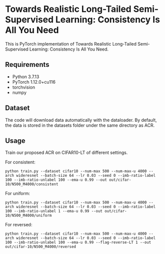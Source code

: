 # Towards Realistic Long-Tailed Semi-Supervised Learning: Consistency Is All You Need

This is PyTorch implementation of Towards Realistic Long-Tailed Semi-Supervised Learning: Consistency Is All You Need.



## Requirements

- Python 3.7.13
- PyTorch 1.12.0+cu116
- torchvision
- numpy



## Dataset

The code will download data automatically with the dataloader.  By default, the data is stored in the datasets folder under the same directory as ACR.



## Usage

Train our proposed ACR on CIFAR10-LT of different settings.

For consistent:

```
python train.py --dataset cifar10 --num-max 500 --num-max-u 4000 --arch wideresnet --batch-size 64 --lr 0.03 --seed 0 --imb-ratio-label 100 --imb-ratio-unlabel 100 --ema-u 0.99 --out out/cifar-10/N500_M4000/consistent
```

For uniform:

```
python train.py --dataset cifar10 --num-max 500 --num-max-u 4000 --arch wideresnet --batch-size 64 --lr 0.03 --seed 0 --imb-ratio-label 100 --imb-ratio-unlabel 1 --ema-u 0.99 --out out/cifar-10/N500_M4000/uniform
```

For reversed:

```
python train.py --dataset cifar10 --num-max 500 --num-max-u 4000 --arch wideresnet --batch-size 64 --lr 0.03 --seed 0 --imb-ratio-label 100 --imb-ratio-unlabel 100 --ema-u 0.99 --flag-reverse-LT 1 --out out/cifar-10/N500_M4000/reversed
```



